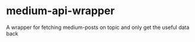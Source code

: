 # medium-api-wrapper
A wrapper for fetching medium-posts on topic and only get the useful data back

